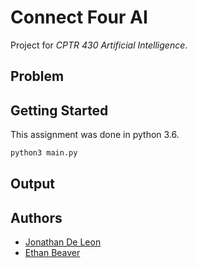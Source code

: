 # Connect Four AI

Project for *CPTR 430 Artificial Intelligence*.

## Problem


## Getting Started

This assignment was done in python 3.6.

```python
python3 main.py
```

## Output


## Authors
- [Jonathan De Leon](https://www.github.com/JonathanDeLeon)
- [Ethan Beaver](https://www.github.com/ethanbeaver)
